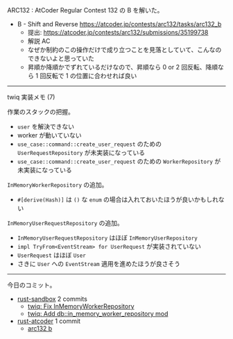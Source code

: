 ARC132 : AtCoder Regular Contest 132 の B を解いた。

- B - Shift and Reverse
  <https://atcoder.jp/contests/arc132/tasks/arc132_b>
  - 提出: <https://atcoder.jp/contests/arc132/submissions/35199738>
  - 解説 AC
  - なぜか制約のこの操作だけで成り立つことを見落としていて、こんなのできないよと思っていた
  - 昇順か降順かでずれているだけなので、昇順なら 0 or 2 回反転、降順なら 1 回反転で 1 の位置に合わせれば良い

---

twiq 実装メモ (7)

作業のスタックの把握。

- `user` を解決できない
- worker が動いていない
- `use_case::command::create_user_request` のための `UserRequestRepository` が未実装になっている
- `use_case::command::create_user_request` のための `WorkerRepository` が未実装になっている

`InMemoryWorkerRepository` の追加。

- `#[derive(Hash)]` は `()` な `enum` の場合は入れておいたほうが良いかもしれない

`InMemoryUserRequestRepository` の追加。

- `InMemoryUserRequestRepository` はほぼ `InMemoryUserRepository`
- `impl TryFrom<EventStream> for UserRequest` が実装されていない
- `UserRequest` はほぼ `User`
- さきに `User` への `EventStream` 適用を進めたほうが良さそう

---

今日のコミット。

- [rust-sandbox](https://github.com/bouzuya/rust-sandbox) 2 commits
  - [twiq: Fix InMemoryWorkerRepository](https://github.com/bouzuya/rust-sandbox/commit/d1a141f1118f938f91ade9be6f7986d2c6b5cef4)
  - [twiq: Add db::in_memory_worker_repository mod](https://github.com/bouzuya/rust-sandbox/commit/ca328b32f8dc03189d60da62d51e0604da14aaea)
- [rust-atcoder](https://github.com/bouzuya/rust-atcoder) 1 commit
  - [arc132 b](https://github.com/bouzuya/rust-atcoder/commit/849db2c46e0d726ee2afc4db2d098fc62c1a717d)
